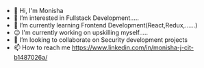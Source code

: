 - 👋 Hi, I'm Monisha
- 👀 I’m interested in Fullstack Development.....
- 🌱 I’m currently learning Frontend Development(React,Redux,......)
- 😉 I'm currently working on upskilling myself.....
- 💞️ I’m looking to collaborate on Security development projects
- 📫 How to reach me https://www.linkedin.com/in/monisha-j-cit-b1487026a/

<!---
DJMonisha/DJMonisha is a ✨ special ✨ repository because its `README.md` (this file) appears on your GitHub profile.
You can click the Preview link to take a look at your changes.
--->
